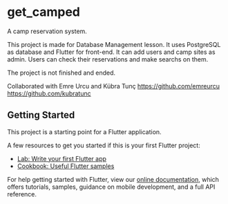 # get_camped

A camp reservation system.

This project is made for Database Management lesson. It uses PostgreSQL as database and Flutter for front-end. It can add users and camp sites as admin. Users can check their reservations and make searchs on them.

The project is not finished and ended.

Collaborated with Emre Urcu and Kübra Tunç
https://github.com/emreurcu
https://github.com/kubratunc

## Getting Started

This project is a starting point for a Flutter application.

A few resources to get you started if this is your first Flutter project:

- [Lab: Write your first Flutter app](https://flutter.dev/docs/get-started/codelab)
- [Cookbook: Useful Flutter samples](https://flutter.dev/docs/cookbook)

For help getting started with Flutter, view our
[online documentation](https://flutter.dev/docs), which offers tutorials,
samples, guidance on mobile development, and a full API reference.
